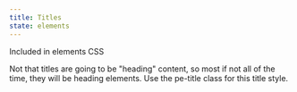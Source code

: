 ```yaml
---
title: Titles
state: elements
---
```

Included in elements CSS


Not that titles are going to be "heading" content, so most if not all of the time, they will be heading elements. Use the pe-title class for this title style.
